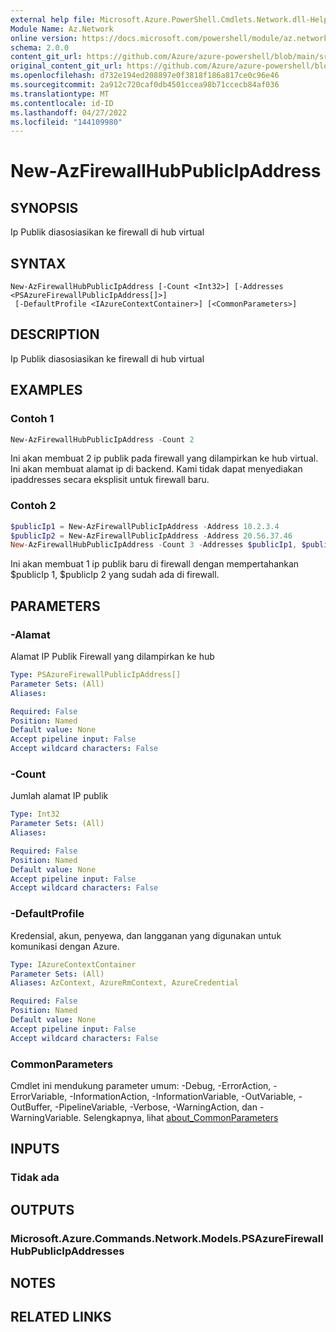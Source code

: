 ```yaml
---
external help file: Microsoft.Azure.PowerShell.Cmdlets.Network.dll-Help.xml
Module Name: Az.Network
online version: https://docs.microsoft.com/powershell/module/az.network/new-azfirewallhubpublicipaddress
schema: 2.0.0
content_git_url: https://github.com/Azure/azure-powershell/blob/main/src/Network/Network/help/New-AzFirewallHubPublicIpAddress.md
original_content_git_url: https://github.com/Azure/azure-powershell/blob/main/src/Network/Network/help/New-AzFirewallHubPublicIpAddress.md
ms.openlocfilehash: d732e194ed208897e0f3818f186a817ce0c96e46
ms.sourcegitcommit: 2a912c720caf0db4501ccea98b71ccecb84af036
ms.translationtype: MT
ms.contentlocale: id-ID
ms.lasthandoff: 04/27/2022
ms.locfileid: "144109980"
---
```

# New-AzFirewallHubPublicIpAddress

## SYNOPSIS
Ip Publik diasosiasikan ke firewall di hub virtual

## SYNTAX

```
New-AzFirewallHubPublicIpAddress [-Count <Int32>] [-Addresses <PSAzureFirewallPublicIpAddress[]>]
 [-DefaultProfile <IAzureContextContainer>] [<CommonParameters>]
```

## DESCRIPTION
Ip Publik diasosiasikan ke firewall di hub virtual

## EXAMPLES

### Contoh 1
```powershell
New-AzFirewallHubPublicIpAddress -Count 2
```

Ini akan membuat 2 ip publik pada firewall yang dilampirkan ke hub virtual. Ini akan membuat alamat ip di backend. Kami tidak dapat menyediakan ipaddresses secara eksplisit untuk firewall baru.

### Contoh 2
```powershell
$publicIp1 = New-AzFirewallPublicIpAddress -Address 10.2.3.4
$publicIp2 = New-AzFirewallPublicIpAddress -Address 20.56.37.46
New-AzFirewallHubPublicIpAddress -Count 3 -Addresses $publicIp1, $publicIp2
```

Ini akan membuat 1 ip publik baru di firewall dengan mempertahankan $publicIp 1, $publicIp 2 yang sudah ada di firewall.

## PARAMETERS

### -Alamat
Alamat IP Publik Firewall yang dilampirkan ke hub

```yaml
Type: PSAzureFirewallPublicIpAddress[]
Parameter Sets: (All)
Aliases:

Required: False
Position: Named
Default value: None
Accept pipeline input: False
Accept wildcard characters: False
```

### -Count
Jumlah alamat IP publik

```yaml
Type: Int32
Parameter Sets: (All)
Aliases:

Required: False
Position: Named
Default value: None
Accept pipeline input: False
Accept wildcard characters: False
```

### -DefaultProfile
Kredensial, akun, penyewa, dan langganan yang digunakan untuk komunikasi dengan Azure.

```yaml
Type: IAzureContextContainer
Parameter Sets: (All)
Aliases: AzContext, AzureRmContext, AzureCredential

Required: False
Position: Named
Default value: None
Accept pipeline input: False
Accept wildcard characters: False
```

### CommonParameters
Cmdlet ini mendukung parameter umum: -Debug, -ErrorAction, -ErrorVariable, -InformationAction, -InformationVariable, -OutVariable, -OutBuffer, -PipelineVariable, -Verbose, -WarningAction, dan -WarningVariable. Selengkapnya, lihat [about_CommonParameters](http://go.microsoft.com/fwlink/?LinkID=113216)

## INPUTS

### Tidak ada

## OUTPUTS

### Microsoft.Azure.Commands.Network.Models.PSAzureFirewallHubPublicIpAddresses

## NOTES

## RELATED LINKS

